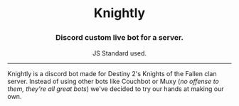 <h1 align="center">Knightly</p>
<h3 align="center">Discord custom live bot for a server.</h2>
<p align="center">JS Standard used.</p>

***

Knightly is a discord bot made for Destiny 2's Knights of the Fallen clan server. Instead of using other bots like Couchbot or Muxy (*no offense to them, they're all great bots*) we've decided to try our hands at making our own.
